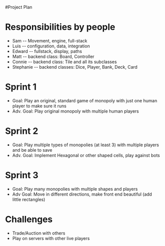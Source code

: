 #Project Plan

# Responsibilities by people 
- Sam -- Movement, engine, full-stack
- Luis -- configuration, data, integration
- Edward -- fullstack, display, paths
- Matt -- backend class: Board, Controller
- Connie -- backend class: Tile and all its subclasses
- Stephanie -- backend classes: Dice, Player, Bank, Deck, Card

# Sprint 1
- Goal: Play an original, standard game of monopoly with just one human player to make sure it runs 
- Adv. Goal: Play original monopoly with multiple human players
# Sprint 2
- Goal: Play multiple types of monopolies (at least 3) with multiple players and be able to save
- Adv. Goal: Implement Hexagonal or other shaped cells, play against bots
# Sprint 3
- Goal: Play many monopolies with multiple shapes and players
- Adv Goal: Move in different directions, make front end beautiful (add little rectangles)
# Challenges
- Trade/Auction with others
- Play on servers with other live players
